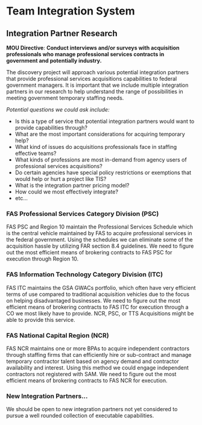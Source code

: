 # Team Integration System
## Integration Partner Research


**MOU Directive**: **Conduct interviews and/or surveys with acquisition professionals who manage professional services contracts in government and potentially industry.**

The discovery project will approach various potential integration partners that provide professional services acquisitions capabilities to federal government managers.  It is important that we include multiple integration partners in our research to help understand the range of possibilities in meeting government temporary staffing needs.

_Potential questions we could ask include:_

* Is this a type of service that potential integration partners would want to provide capabilities through?
* What are the most important considerations for acquiring temporary help?
* What kind of issues do acquisitions professionals face in staffing effective teams?
* What kinds of professions are most in-demand from agency users of professional services acquisitions?
* Do certain agencies have special policy restrictions or exemptions that would help or hurt a project like TIS?
* What is the integration partner pricing model?
* How could we most effectively integrate?
* etc...

### FAS Professional Services Category Division (PSC)

FAS PSC and Region 10 maintain the Professional Services Schedule which is the central vehicle maintained by FAS to acquire professional services in the federal government.  Using the schedules we can eliminate some of the acquisition hassle by utilizing FAR section 8.4 guidelines.  We need to figure out the most efficient means of brokering contracts to FAS PSC for execution through Region 10.

### FAS Information Technology Category Division (ITC)

FAS ITC maintains the GSA GWACs portfolio, which often have very efficient terms of use compared to traditional acquisition vehicles due to the focus on helping disadvantaged businesses.  We need to figure out the most efficient means of brokering contracts to FAS ITC for execution through a CO we most likely have to provide.  NCR, PSC, or TTS Acquisitions might be able to provide this service.

### FAS National Capital Region (NCR)

FAS NCR maintains one or more BPAs to acquire independent contractors through staffing firms that can efficiently hire or sub-contract and manage temporary contractor talent based on agency demand and contractor availability and interest.  Using this method we could engage independent contractors not registered with SAM.  We need to figure out the most efficient means of brokering contracts to FAS NCR for execution.

### New Integration Partners…

We should be open to new integration partners not yet considered to pursue a well rounded collection of executable capabilities.
